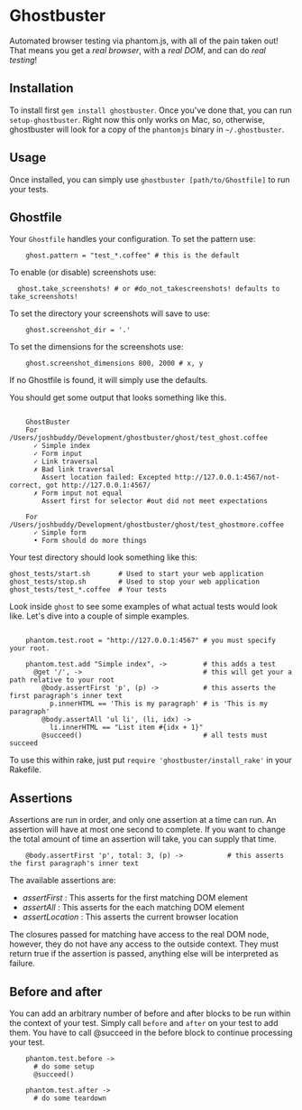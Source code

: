 # Ghostbuster

Automated browser testing via phantom.js, with all of the pain taken out! That means you get a *real browser*, with a *real DOM*, and can do *real testing*!

## Installation

To install first `gem install ghostbuster`. Once you've done that, you can run `setup-ghostbuster`. Right now this only works on Mac, so, otherwise, ghostbuster will look for a copy of the `phantomjs` binary in `~/.ghostbuster`.

## Usage

Once installed, you can simply use `ghostbuster [path/to/Ghostfile]` to run your tests.

## Ghostfile

Your `Ghostfile` handles your configuration. To set the pattern use:

~~~~
    ghost.pattern = "test_*.coffee" # this is the default
~~~~

To enable (or disable) screenshots use:

~~~~
  ghost.take_screenshots! # or #do_not_takescreenshots! defaults to take_screenshots!
~~~~

To set the directory your screenshots will save to use:

~~~~
    ghost.screenshot_dir = '.'
~~~~

To set the dimensions for the screenshots use:

~~~~
    ghost.screenshot_dimensions 800, 2000 # x, y
~~~~

If no Ghostfile is found, it will simply use the defaults.

You should get some output that looks something like this.

~~~~

    GhostBuster
    For /Users/joshbuddy/Development/ghostbuster/ghost/test_ghost.coffee
      ✓ Simple index
      ✓ Form input
      ✓ Link traversal
      ✗ Bad link traversal
        Assert location failed: Excepted http://127.0.0.1:4567/not-correct, got http://127.0.0.1:4567/
      ✗ Form input not equal
        Assert first for selector #out did not meet expectations

    For /Users/joshbuddy/Development/ghostbuster/ghost/test_ghostmore.coffee
      ✓ Simple form
      • Form should do more things

~~~~

Your test directory should look something like this:

    ghost_tests/start.sh       # Used to start your web application
    ghost_tests/stop.sh        # Used to stop your web application
    ghost_tests/test_*.coffee  # Your tests
    
Look inside `ghost` to see some examples of what actual tests would look like. Let's dive into a couple of simple examples.

~~~~

    phantom.test.root = "http://127.0.0.1:4567" # you must specify your root.

    phantom.test.add "Simple index", ->         # this adds a test
      @get '/', ->                              # this will get your a path relative to your root
        @body.assertFirst 'p', (p) ->           # this asserts the first paragraph's inner text
          p.innerHTML == 'This is my paragraph' # is 'This is my paragraph'
        @body.assertAll 'ul li', (li, idx) ->
          li.innerHTML == "List item #{idx + 1}"
        @succeed()                              # all tests must succeed

~~~~

To use this within rake, just put `require 'ghostbuster/install_rake'` in your Rakefile.

## Assertions

Assertions are run in order, and only one assertion at a time can run. An assertion will have at most one second to complete. If you want to change the total amount of time an assertion will take, you can supply that time.

~~~~
    @body.assertFirst 'p', total: 3, (p) ->           # this asserts the first paragraph's inner text
~~~~

The available assertions are:

* _assertFirst_ : This asserts for the first matching DOM element
* _assertAll_ : This asserts for the each matching DOM element
* _assertLocation_ : This asserts the current browser location

The closures passed for matching have access to the real DOM node, however, they do not have any access to the outside context. They must return true if the assertion is passed, anything else will be interpreted as failure.

## Before and after

You can add an arbitrary number of before and after blocks to be run within the context of your test. Simply call `before` and `after` on your test to add them. You have to call @succeed in the before block to continue processing your test.

~~~~
    phantom.test.before ->
      # do some setup
      @succeed()

    phantom.test.after ->
      # do some teardown
~~~~
